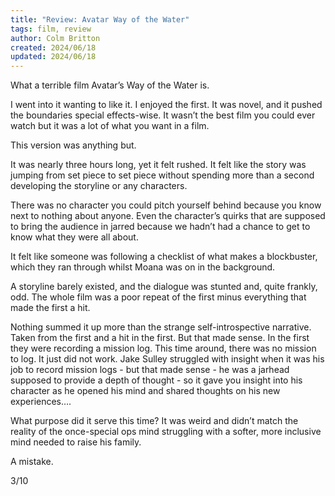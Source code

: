 ```yaml
---
title: "Review: Avatar Way of the Water"
tags: film, review
author: Colm Britton
created: 2024/06/18
updated: 2024/06/18
---
```


What a terrible film Avatar’s Way of the Water is.

I went into it wanting to like it. I enjoyed the first. It was novel, and it pushed the boundaries special effects-wise. It wasn’t the best film you could ever watch but it was a lot of what you want in a film.

This version was anything but.

It was nearly three hours long, yet it felt rushed. It felt like the story was jumping from set piece to set piece without spending more than a second developing the storyline or any characters.

There was no character you could pitch yourself behind because you know next to nothing about anyone. Even the character’s quirks that are supposed to bring the audience in jarred because we hadn’t had a chance to get to know what they were all about.

It felt like someone was following a checklist of what makes a blockbuster, which they ran through whilst Moana was on in the background.

A storyline barely existed, and the dialogue was stunted and, quite frankly, odd. The whole film was a poor repeat of the first minus everything that made the first a hit.

Nothing summed it up more than the strange self-introspective narrative. Taken from the first and a hit in the first. But that made sense. In the first they were recording a mission log. This time around, there was no mission to log. It just did not work. Jake Sulley struggled with insight when it was his job to record mission logs - but that made sense - he was a jarhead supposed to provide a depth of thought - so it gave you insight into his character as he opened his mind and shared thoughts on his new experiences….

What purpose did it serve this time? It was weird and didn’t match the reality of the once-special ops mind struggling with a softer, more inclusive mind needed to raise his family.

A mistake.

3/10

